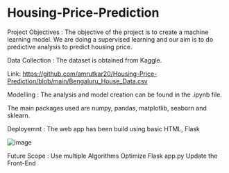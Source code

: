 # Housing-Price-Prediction
Project Objectives :
The objective of the project is to create a machine learning model. We are doing a supervised learning and our aim is to do predictive analysis to predict housing price.

Data Collection :
The dataset is obtained from Kaggle.

Link: https://github.com/amrutkar20/Housing-Price-Prediction/blob/main/Bengaluru_House_Data.csv

Modelling :
The analysis and model creation can be found in the .ipynb file.

The main packages used are numpy, pandas, matplotlib, seaborn and sklearn.

Deployemnt :
The web app has been build using basic HTML, Flask 

![image](https://github.com/amrutkar20/Housing-Price-Prediction/assets/104386663/9c8055a3-3523-49ac-8b45-9c010fa47a9c)

Future Scope :
Use multiple Algorithms
Optimize Flask app.py
Update the Front-End
